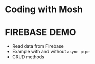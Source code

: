 # Coding with Mosh

# FIREBASE DEMO

- Read data from Firebase
- Example with and without `async pipe`
- CRUD methods